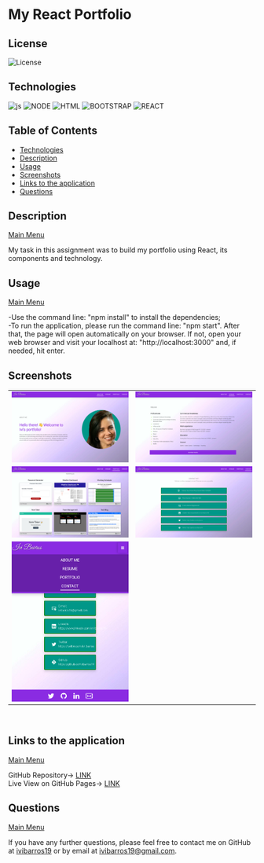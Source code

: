 <a name='home'></a>
# My React Portfolio

## License

  ![License](https://img.shields.io/badge/License-MIT-blue)
  <br>
  
  <a name='tech'></a>
## Technologies
  ![js](https://img.shields.io/badge/JS-JavaScript-red) ![NODE](https://img.shields.io/badge/npm-Node.js-lightgrey) ![HTML](https://img.shields.io/badge/%3C%3E-HTML-brightgreen) ![BOOTSTRAP](https://img.shields.io/badge/%E2%99%A1-Bootstrap-blue) ![REACT](https://img.shields.io/badge/JSX-React-9cf) 
  <br>
  
  
  <h2>Table of Contents</h2>
  
  * [Technologies](#tech)
  * [Description](#description)
  * [Usage](#usage)
  * [Screenshots](#scrs)
  * [Links to the application](#live)
  * [Questions](#questions)



<a name='description'></a>
## Description
[Main Menu](#home)

My task in this assignment was to build my portfolio using React, its components and technology.


<a name='usage'></a>
## Usage

[Main Menu](#home)
  
-Use the command line: "npm install" to install the dependencies;<br>
-To run the application, please run the command line: "npm start". After that, the page will open automatically on your browser. If not, open your web browser and visit your localhost at: "http://localhost:3000" and, if needed, hit enter. <br>


 
<a name='scrs'></a>
## Screenshots<br>
<table>
  <tr>
    <td><img src="img/screenshot1.png" target="blank" width=300px></td>
    <td><img src="img/screenshot2.png" target="blank" width=300px></td>

  </tr>
  <tr>
    <td><img src="img/screenshot3.png" target="blank" width=300px></td>
    <td><img src="img/screenshot4.png" target="blank" width=300px></td>

  </tr>
  <tr>
    <td><img src="img/screenshot5.png" target="blank" width=300px></td>
  
  </table>
<br>
<a name='live'></a>

## Links to the application
[Main Menu](#home)

GitHub Repository-> <a href="https://github.com/ibarros19/reactPortf" target="_blank">LINK</a> 
<br>
Live View on GitHub Pages-> <a href="https://ibarros19.github.io/reactPortf" target="_blank">LINK</a> 
<a name='questions'></a>

## Questions
[Main Menu](#home)

If you have any further questions, please feel free to contact me on GitHub at [ivibarros19](https://github.com/ivibarros19) or by email at [ivibarros19@gmail.com](ivibarros19@gmail.com).
